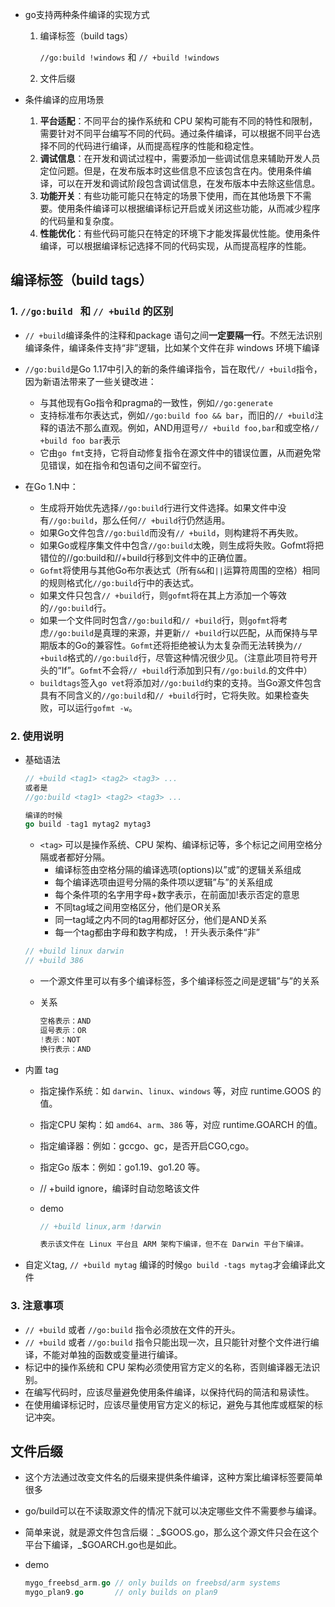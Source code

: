 - go支持两种条件编译的实现方式

  1. 编译标签（build tags）

     `//go:build !windows`  和 ` // +build !windows `

  2. 文件后缀

- 条件编译的应用场景
  1. **平台适配**：不同平台的操作系统和 CPU 架构可能有不同的特性和限制，需要针对不同平台编写不同的代码。通过条件编译，可以根据不同平台选择不同的代码进行编译，从而提高程序的性能和稳定性。
  2. **调试信息**：在开发和调试过程中，需要添加一些调试信息来辅助开发人员定位问题。但是，在发布版本时这些信息不应该包含在内。使用条件编译，可以在开发和调试阶段包含调试信息，在发布版本中去除这些信息。
  3. **功能开关**：有些功能可能只在特定的场景下使用，而在其他场景下不需要。使用条件编译可以根据编译标记开启或关闭这些功能，从而减少程序的代码量和复杂度。
  4. **性能优化**：有些代码可能只在特定的环境下才能发挥最优性能。使用条件编译，可以根据编译标记选择不同的代码实现，从而提高程序的性能。 



## 编译标签（build tags）

### 1. `//go:build `  和  `// +build` 的区别

- `// +build`编译条件的注释和package 语句之间**一定要隔一行**。不然无法识别编译条件，编译条件支持“非”逻辑，比如某个文件在非 windows 环境下编译

- `//go:build`是Go 1.17中引入的新的条件编译指令，旨在取代`// +build`指令，因为新语法带来了一些关键改进：
  - 与其他现有Go指令和pragma的一致性，例如`//go:generate`
  - 支持标准布尔表达式，例如`//go:build foo && bar`，而旧的`// +build`注释的语法不那么直观。例如，AND用逗号`// +build foo,bar`和或空格`// +build foo bar`表示
  - 它由`go fmt`支持，它将自动修复指令在源文件中的错误位置，从而避免常见错误，如在指令和包语句之间不留空行。
- 在Go 1.N中：
  - 生成将开始优先选择`//go:build`行进行文件选择。如果文件中没有`//go:build`，那么任何`// +build`行仍然适用。
  - 如果Go文件包含`//go:build`而没有`// +build`，则构建将不再失败。
  - 如果Go或程序集文件中包含`//go:build`太晚，则生成将失败。Gofmt将把错位的//go:build和//+build行移到文件中的正确位置。
  - `Gofmt`将使用与其他Go布尔表达式（所有`&&`和`||`运算符周围的空格）相同的规则格式化`//go:build`行中的表达式。
  - 如果文件只包含`// +build`行，则`gofmt`将在其上方添加一个等效的`//go:build`行。
  - 如果一个文件同时包含`//go:build`和`// +build`行，则`gofmt`将考虑`//go:build`是真理的来源，并更新`// +build`行以匹配，从而保持与早期版本的Go的兼容性。`Gofmt`还将拒绝被认为太复杂而无法转换为`// +build`格式的`//go:build`行，尽管这种情况很少见。（注意此项目符号开头的“If”。`Gofmt`不会将`// +build`行添加到只有`//go:build`.的文件中）
  - `buildtags`签入`go vet`将添加对`//go:build`约束的支持。当Go源文件包含具有不同含义的`//go:build`和`// +build`行时，它将失败。如果检查失败，可以运行`gofmt -w`。

### 2. 使用说明

- 基础语法

  ```go
  // +build <tag1> <tag2> <tag3> ...
  或者是
  //go:build <tag1> <tag2> <tag3> ...
  
  编译的时候
  go build -tag1 mytag2 mytag3
  ```

  - `<tag>` 可以是操作系统、CPU 架构、编译标记等，多个标记之间用空格分隔或者都好分隔。
    - 编译标签由空格分隔的编译选项(options)以”或”的逻辑关系组成
    - 每个编译选项由逗号分隔的条件项以逻辑”与”的关系组成
    - 每个条件项的名字用字母+数字表示，在前面加!表示否定的意思
    - 不同tag域之间用空格区分，他们是OR关系
    - 同一tag域之内不同的tag用都好区分，他们是AND关系
    - 每一个tag都由字母和数字构成，！开头表示条件“非”

  ```go
  // +build linux darwin
  // +build 386
  ```

  - 一个源文件里可以有多个编译标签，多个编译标签之间是逻辑”与”的关系

  - 关系

    ```go
    空格表示：AND 
    逗号表示：OR 
    !表示：NOT 
    换行表示：AND
    ```

    

- 内置 tag

  - 指定操作系统：如 `darwin`、`linux`、`windows` 等，对应 runtime.GOOS 的值。

  - 指定CPU 架构：如 `amd64`、`arm`、`386` 等，对应 runtime.GOARCH 的值。

  - 指定编译器：例如：gccgo、gc，是否开启CGO,cgo。

  - 指定Go 版本：例如：go1.19、go1.20 等。

  - // +build ignore，编译时自动忽略该文件

  - demo

    ```go
    // +build linux,arm !darwin
    
    表示该文件在 Linux 平台且 ARM 架构下编译，但不在 Darwin 平台下编译。
    ```

- 自定义tag, `// +build mytag` 编译的时候`go build -tags mytag`才会编译此文件

### 3. 注意事项

- `// +build` 或者 `//go:build` 指令必须放在文件的开头。
- `// +build` 或者 `//go:build` 指令只能出现一次，且只能针对整个文件进行编译，不能对单独的函数或变量进行编译。
- 标记中的操作系统和 CPU 架构必须使用官方定义的名称，否则编译器无法识别。
- 在编写代码时，应该尽量避免使用条件编译，以保持代码的简洁和易读性。
- 在使用编译标记时，应该尽量使用官方定义的标记，避免与其他库或框架的标记冲突。

## 文件后缀

- 这个方法通过改变文件名的后缀来提供条件编译，这种方案比编译标签要简单很多

- go/build可以在不读取源文件的情况下就可以决定哪些文件不需要参与编译。

- 简单来说，就是源文件包含后缀：_$GOOS.go，那么这个源文件只会在这个平台下编译，_$GOARCH.go也是如此。

- demo

  ```go
  mygo_freebsd_arm.go // only builds on freebsd/arm systems
  mygo_plan9.go       // only builds on plan9
  ```

  